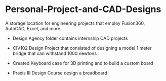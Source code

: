 # Personal-Project-and-CAD-Designs
A storage location for engineering projects that employ Fusion360, AutoCAD, Excel, and more.
  
  - Design Agency folder contains internship CAD projects 
  
  - CIV102 Design Project that consisted of designing a model 1 meter bridge that can withstand 1000 newtons
  
  - Created Keyboard case for 3D printing and to build a custom board
  
  - Praxis III Design Course design a breadboard
